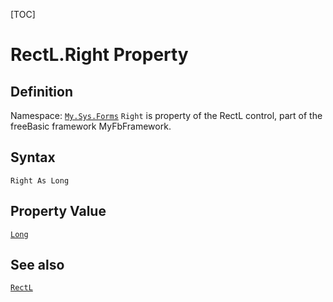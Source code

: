 [TOC]
# RectL.Right Property

## Definition
Namespace: [`My.Sys.Forms`](My.Sys.Forms.md)
`Right` is property of the RectL control, part of the freeBasic framework MyFbFramework.
## Syntax
```freeBasic
Right As Long
```
## Property Value
[`Long`]("https://www.freebasic.net/wiki/KeyPgLong")
## See also
[`RectL`](RectL.md)
